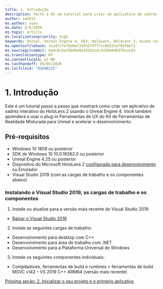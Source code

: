 ```yaml
---
title: 1. Introdução
description: Parte 1 de um tutorial para criar um aplicativo de xadrez simples usando o Unreal Engine 4 e o plug-in Ferramentas de UX do Kit de Ferramentas de Realidade Misturada
author: sw5813
ms.author: suwu
ms.date: 5/5/2020
ms.topic: article
ms.localizationpriority: high
keywords: Unreal, Unreal Engine 4, UE4, HoloLens, HoloLens 2, mixed reality, tutorial, getting started, mrtk, uxt, UX Tools, documentation
ms.openlocfilehash: 3ca47cfe7bb0a733932f3777cc8b531ef9df8e71
ms.sourcegitcommit: ba4c8c2a19bd6a9a181b2cec3cb8e0402f8cac62
ms.translationtype: HT
ms.contentlocale: pt-BR
ms.lasthandoff: 05/05/2020
ms.locfileid: "82840125"
---
```

# <a name="1-getting-started"></a>1. Introdução

Este é um tutorial passo a passo que mostrará como criar um aplicativo de xadrez interativo do HoloLens 2 usando o Unreal Engine 4. Você também aprenderá a usar o plug-in Ferramentas de UX do Kit de Ferramentas de Realidade Misturada para Unreal e acelerar o desenvolvimento. 

## <a name="prerequisites"></a>Pré-requisitos

* Windows 10 1809 ou posterior
* SDK do Windows 10 10.0.18362.0 ou posterior
* Unreal Engine 4.25 ou posterior
* Dispositivo do Microsoft HoloLens 2 [configurado para desenvolvimento](using-visual-studio.md#enabling-developer-mode) ou Emulador
* Visual Studio 2019 (com as cargas de trabalho e os componentes abaixo)

### <a name="installing-visual-studio-2019-workloads-and-components"></a>Instalando o Visual Studio 2019, as cargas de trabalho e os componentes
1. Instale ou atualize para a versão mais recente do Visual Studio 2019
* [Baixar o Visual Studio 2019](https://visualstudio.microsoft.com/downloads/)
2. Instale as seguintes cargas de trabalho:
* Desenvolvimento para desktop com C++
* Desenvolvimento para área de trabalho com .NET
* Desenvolvimento para a Plataforma Universal do Windows
3. Instale os seguintes componentes individuais:
* Compiladores, ferramentas de build e runtimes > ferramentas de build MSVC v142 – VS 2019 C++ ARM64 (versão mais recente)

[Próxima seção: 2. Inicializar o seu projeto e o primeiro aplicativo](unreal-uxt-ch2.md)